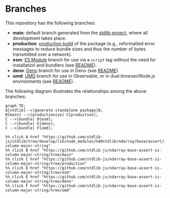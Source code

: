 <!--

@license Apache-2.0

Copyright (c) 2022 The Stdlib Authors.

Licensed under the Apache License, Version 2.0 (the "License");
you may not use this file except in compliance with the License.
You may obtain a copy of the License at

    http://www.apache.org/licenses/LICENSE-2.0

Unless required by applicable law or agreed to in writing, software
distributed under the License is distributed on an "AS IS" BASIS,
WITHOUT WARRANTIES OR CONDITIONS OF ANY KIND, either express or implied.
See the License for the specific language governing permissions and
limitations under the License.

-->

# Branches

This repository has the following branches:

-   **main**: default branch generated from the [stdlib project][stdlib-url], where all development takes place.
-   **production**: [production build][production-url] of the package (e.g., reformatted error messages to reduce bundle sizes and thus the number of bytes transmitted over a network).
-   **esm**: [ES Module][esm-url] branch for use via a `script` tag without the need for installation and bundlers (see [README][esm-readme]).
-   **deno**: [Deno][deno-url] branch for use in Deno (see [README][deno-readme]).
-   **umd**: [UMD][umd-url] branch for use in Observable, or in dual browser/Node.js environments (see [README][umd-readme]).

The following diagram illustrates the relationships among the above branches:

```mermaid
graph TD;
A[stdlib]-->|generate standalone package|B;
B[main] -->|productionize| C[production];
C -->|bundle| D[esm];
C -->|bundle| E[deno];
C -->|bundle| F[umd];

%% click A href "https://github.com/stdlib-js/stdlib/tree/develop/lib/node_modules/%40stdlib/ndarray/base/assert/is-column-major-string"
%% click B href "https://github.com/stdlib-js/ndarray-base-assert-is-column-major-string/tree/main"
%% click C href "https://github.com/stdlib-js/ndarray-base-assert-is-column-major-string/tree/production"
%% click D href "https://github.com/stdlib-js/ndarray-base-assert-is-column-major-string/tree/esm"
%% click E href "https://github.com/stdlib-js/ndarray-base-assert-is-column-major-string/tree/deno"
%% click F href "https://github.com/stdlib-js/ndarray-base-assert-is-column-major-string/tree/umd"
```

[stdlib-url]: https://github.com/stdlib-js/stdlib/tree/develop/lib/node_modules/%40stdlib/ndarray/base/assert/is-column-major-string
[production-url]: https://github.com/stdlib-js/ndarray-base-assert-is-column-major-string/tree/production
[deno-url]: https://github.com/stdlib-js/ndarray-base-assert-is-column-major-string/tree/deno
[deno-readme]: https://github.com/stdlib-js/ndarray-base-assert-is-column-major-string/blob/deno/README.md
[umd-url]: https://github.com/stdlib-js/ndarray-base-assert-is-column-major-string/tree/umd
[umd-readme]: https://github.com/stdlib-js/ndarray-base-assert-is-column-major-string/blob/umd/README.md
[esm-url]: https://github.com/stdlib-js/ndarray-base-assert-is-column-major-string/tree/esm
[esm-readme]: https://github.com/stdlib-js/ndarray-base-assert-is-column-major-string/blob/esm/README.md